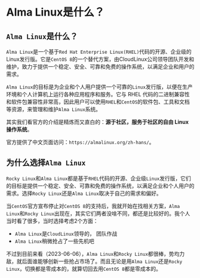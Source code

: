 # Alma Linux是什么？

## `Alma Linux`是什么？

`Alma Linux`是一个基于`Red Hat Enterprise Linux(RHEL)`代码的开源、企业级的Linux发行版。它是`CentOS 8`的一个替代方案，由CloudLinux公司领导团队开发和维护，致力于提供一个稳定、安全、可靠和免费的操作系统，以满足企业和用户的需求。

`Alma Linux`的目标是为企业和个人用户提供一个可靠的`Linux`发行版，以便在生产环境和个人计算机上运行各种应用程序和服务。它与 RHEL 代码的二进制兼容性和软件包兼容性非常高，因此用户可以使用`RHEL`和`CentOS`的软件包、工具和文档等资源，来管理和维护`Alma Linux`系统。

其实我们看官方的介绍是精炼而又直白的：**源于社区，服务于社区的自由 Linux 操作系统**。

官方提供了中文页面访问：`https://almalinux.org/zh-hans/`。

## 为什么选择`Alma Linux`

`Rocky Linux`和`Alma Linux`都是基于`RHEL`代码的开源、企业级`Linux`发行版，它们的目标是提供一个稳定、安全、可靠和免费的操作系统，以满足企业和个人用户的需求。选择`Rocky Linux`还是`Alma Linux`取决于自己的需求和偏好。

当`CentOS`官方宣布停止对`CentOS 8`的支持后，我就开始在找相关方案，`Alma Linux`和`Rocky Linux`出现在，其实它们两者没啥不同，都还是比较好的。我个人当时看了很多，当时选择考虑2个方面：

* `Alma Linux`是`CloudLinux`领导的， 团队作战
* `Alma Linux`稍微抢占了一些先机吧

不过到目前来看（2023-06-06），`Alma Linux`和`Rocky Linux`都很棒，势均力敌，就后面谁能够创新一些抢占市场了。而且无论是用`Alma Linux`还是`Rocky Linux`，切换都是零成本的，就算切回去用`CentOS 8`都是零成本的。
